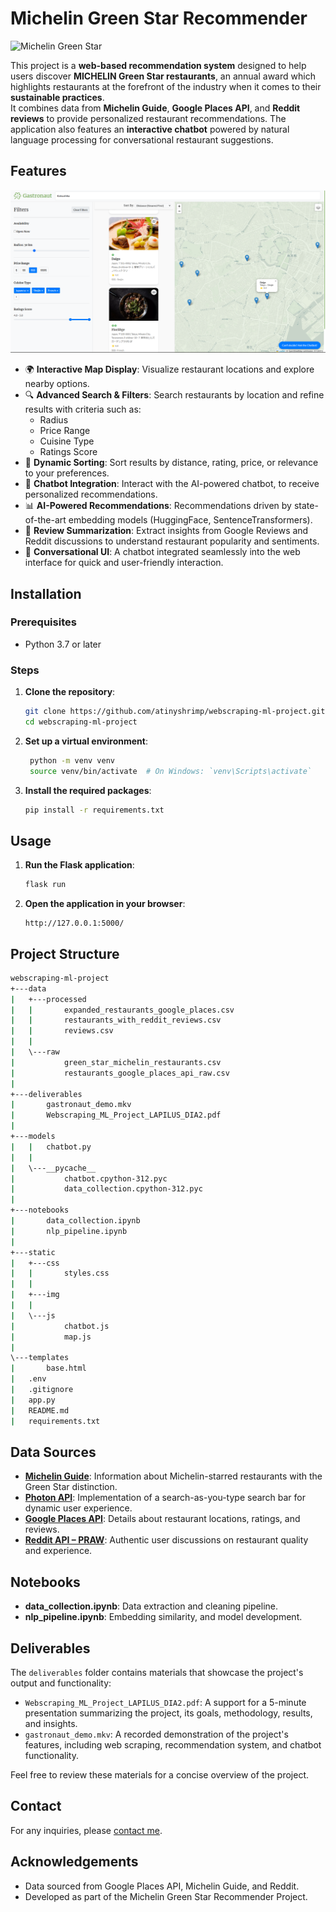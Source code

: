 # Michelin Green Star Recommender

![Michelin Green Star](https://d3h1lg3ksw6i6b.cloudfront.net/media/image/2022/10/11/31d3d763e68745dca54c19db6978db5f_Green-Star-hero-image.jpg)

This project is a **web-based recommendation system** designed to help users discover **MICHELIN Green Star restaurants**, an annual award which highlights restaurants at the forefront of the industry when it comes to their **sustainable practices**.\
It combines data from **Michelin Guide**, **Google Places API**, and **Reddit reviews** to provide personalized restaurant recommendations. The application also features an **interactive chatbot** powered by natural language processing for conversational restaurant suggestions.

## Features

![Landing page](static/img/landing_page.png)

-   🌍 **Interactive Map Display**: Visualize restaurant locations and explore nearby options.
-   🔍 **Advanced Search & Filters**: Search restaurants by location and refine results with criteria such as:
    -   Radius
    -   Price Range
    -   Cuisine Type
    -   Ratings Score
-   🎯 **Dynamic Sorting**: Sort results by distance, rating, price, or relevance to your preferences.
-   🤖 **Chatbot Integration**: Interact with the AI-powered chatbot, to receive personalized recommendations.
-   📊 **AI-Powered Recommendations**: Recommendations driven by state-of-the-art embedding models (HuggingFace, SentenceTransformers).
-   🧾 **Review Summarization**: Extract insights from Google Reviews and Reddit discussions to understand restaurant popularity and sentiments.
-   💬 **Conversational UI**: A chatbot integrated seamlessly into the web interface for quick and user-friendly interaction.

## Installation

### Prerequisites

-   Python 3.7 or later

### Steps

1. **Clone the repository**:

    ```sh
    git clone https://github.com/atinyshrimp/webscraping-ml-project.git
    cd webscraping-ml-project
    ```

2. **Set up a virtual environment**:

    ```sh
     python -m venv venv
     source venv/bin/activate  # On Windows: `venv\Scripts\activate`
    ```

3. **Install the required packages**:

    ```sh
    pip install -r requirements.txt
    ```

## Usage

1. **Run the Flask application**:

    ```sh
    flask run
    ```

2. **Open the application in your browser**:
    ```
    http://127.0.0.1:5000/
    ```

## Project Structure

```bash
webscraping-ml-project
+---data
|   +---processed
|   |       expanded_restaurants_google_places.csv
|   |       restaurants_with_reddit_reviews.csv
|   |       reviews.csv
|   |
|   \---raw
|           green_star_michelin_restaurants.csv
|           restaurants_google_places_api_raw.csv
|
+---deliverables
|       gastronaut_demo.mkv
|       Webscraping_ML_Project_LAPILUS_DIA2.pdf
|
+---models
|   |   chatbot.py
|   |
|   \---__pycache__
|           chatbot.cpython-312.pyc
|           data_collection.cpython-312.pyc
|
+---notebooks
|       data_collection.ipynb
|       nlp_pipeline.ipynb
|
+---static
|   +---css
|   |       styles.css
|   |
|   +---img
|   |
|   \---js
|           chatbot.js
|           map.js
|
\---templates
|       base.html
|   .env
|   .gitignore
|   app.py
|   README.md
|   requirements.txt
```

## Data Sources

-   [**Michelin Guide**](https://guide.michelin.com/en/us/restaurants): Information about Michelin-starred restaurants with the Green Star distinction.
-   [**Photon API**](https://photon.komoot.io/): Implementation of a search-as-you-type search bar for dynamic user experience.
-   [**Google Places API**](https://developers.google.com/maps/documentation/places/web-service/text-search?apix_params=%7B%22fields%22%3A%22places.id%2Cplaces.formattedAddress%2Cplaces.websiteUri%2Cplaces.rating%2Cplaces.reviews%2Cplaces.regularOpeningHours.periods%2Cplaces.googleMapsLinks.directionsUri%22%2C%22resource%22%3A%7B%22textQuery%22%3A%22The%20Inn%20At%20Little%20Washington%2C%20Washington%2C%20USA%22%2C%22includedType%22%3A%22restaurant%22%7D%7D): Details about restaurant locations, ratings, and reviews.
-   [**Reddit API – PRAW**](https://praw.readthedocs.io/en/stable/code_overview/models/subreddit.html#praw.models.Subreddit.search): Authentic user discussions on restaurant quality and experience.

## Notebooks

-   **data_collection.ipynb**: Data extraction and cleaning pipeline.
-   **nlp_pipeline.ipynb**: Embedding similarity, and model development.

## Deliverables

The `deliverables` folder contains materials that showcase the project's output and functionality:

-   `Webscraping_ML_Project_LAPILUS_DIA2.pdf`: A support for a 5-minute presentation summarizing the project, its goals, methodology, results, and insights.
-   `gastronaut_demo.mkv`: A recorded demonstration of the project's features, including web scraping, recommendation system, and chatbot functionality.

Feel free to review these materials for a concise overview of the project.

## Contact

For any inquiries, please [contact me](mailto:joyce.lapilus@gmail.com).

## Acknowledgements

-   Data sourced from Google Places API, Michelin Guide, and Reddit.
-   Developed as part of the Michelin Green Star Recommender Project.
